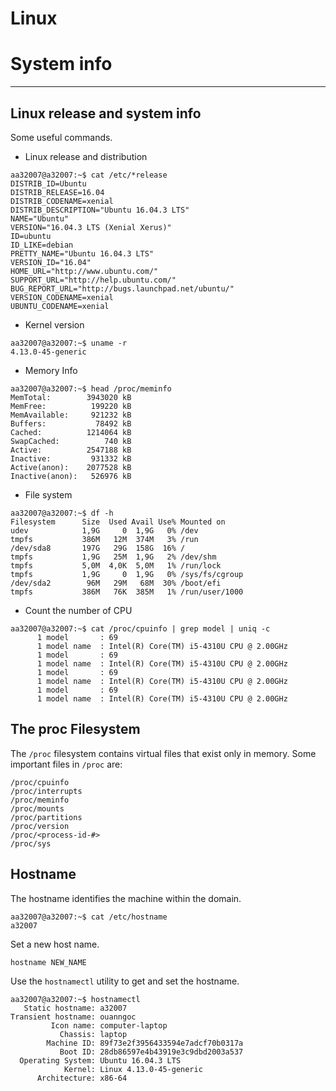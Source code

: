# Linux
# System info
---
## Linux release and system info 
Some useful commands.

  - Linux release and distribution

```
aa32007@a32007:~$ cat /etc/*release
DISTRIB_ID=Ubuntu
DISTRIB_RELEASE=16.04
DISTRIB_CODENAME=xenial
DISTRIB_DESCRIPTION="Ubuntu 16.04.3 LTS"
NAME="Ubuntu"
VERSION="16.04.3 LTS (Xenial Xerus)"
ID=ubuntu
ID_LIKE=debian
PRETTY_NAME="Ubuntu 16.04.3 LTS"
VERSION_ID="16.04"
HOME_URL="http://www.ubuntu.com/"
SUPPORT_URL="http://help.ubuntu.com/"
BUG_REPORT_URL="http://bugs.launchpad.net/ubuntu/"
VERSION_CODENAME=xenial
UBUNTU_CODENAME=xenial
```

  - Kernel version 
``` 
aa32007@a32007:~$ uname -r
4.13.0-45-generic

```

  - Memory Info
```
aa32007@a32007:~$ head /proc/meminfo
MemTotal:        3943020 kB
MemFree:          199220 kB
MemAvailable:     921232 kB
Buffers:           78492 kB
Cached:          1214064 kB
SwapCached:          740 kB
Active:          2547188 kB
Inactive:         931332 kB
Active(anon):    2077528 kB
Inactive(anon):   526976 kB

```  

  - File system 
 ```
 aa32007@a32007:~$ df -h
Filesystem      Size  Used Avail Use% Mounted on
udev            1,9G     0  1,9G   0% /dev
tmpfs           386M   12M  374M   3% /run
/dev/sda8       197G   29G  158G  16% /
tmpfs           1,9G   25M  1,9G   2% /dev/shm
tmpfs           5,0M  4,0K  5,0M   1% /run/lock
tmpfs           1,9G     0  1,9G   0% /sys/fs/cgroup
/dev/sda2        96M   29M   68M  30% /boot/efi
tmpfs           386M   76K  385M   1% /run/user/1000
 ``` 

  - Count the number of CPU
```
aa32007@a32007:~$ cat /proc/cpuinfo | grep model | uniq -c
      1 model		: 69
      1 model name	: Intel(R) Core(TM) i5-4310U CPU @ 2.00GHz
      1 model		: 69
      1 model name	: Intel(R) Core(TM) i5-4310U CPU @ 2.00GHz
      1 model		: 69
      1 model name	: Intel(R) Core(TM) i5-4310U CPU @ 2.00GHz
      1 model		: 69
      1 model name	: Intel(R) Core(TM) i5-4310U CPU @ 2.00GHz

```

## The proc Filesystem 
The ``/proc`` filesystem contains virtual files that exist only in memory.
Some important files in ``/proc`` are:
```
/proc/cpuinfo
/proc/interrupts
/proc/meminfo
/proc/mounts
/proc/partitions
/proc/version
/proc/<process-id-#>
/proc/sys
```

## Hostname
The hostname identifies the machine within the domain.
```
aa32007@a32007:~$ cat /etc/hostname 
a32007
```

Set a new host name.
```
hostname NEW_NAME
```

Use the ``hostnamectl`` utility to get and set the hostname.
```
aa32007@a32007:~$ hostnamectl 
   Static hostname: a32007
Transient hostname: ouanngoc
         Icon name: computer-laptop
           Chassis: laptop
        Machine ID: 89f73e2f3956433594e7adcf70b0317a
           Boot ID: 28db86597e4b43919e3c9dbd2003a537
  Operating System: Ubuntu 16.04.3 LTS
            Kernel: Linux 4.13.0-45-generic
      Architecture: x86-64
```






